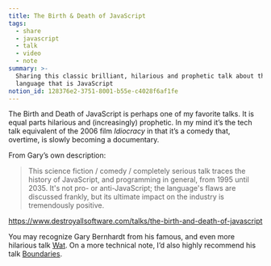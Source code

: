 ```yaml
---
title: The Birth & Death of JavaScript
tags:
  - share
  - javascript
  - talk
  - video
  - note
summary: >-
  Sharing this classic brilliant, hilarious and prophetic talk about the crazy
  language that is JavaScript
notion_id: 128376e2-3751-8001-b55e-c4028f6af1fe
---
```

The Birth and Death of JavaScript is perhaps one of my favorite talks. It is equal parts hilarious and (increasingly) prophetic. In my mind it’s the tech talk equivalent of the 2006 film _Idiocracy_ in that it’s a comedy that, overtime, is slowly becoming a documentary.

From Gary’s own description:

> This science fiction / comedy / completely serious talk traces the history of JavaScript, and programming in general, from 1995 until 2035. It's not pro- or anti-JavaScript; the language's flaws are discussed frankly, but its ultimate impact on the industry is tremendously positive.

<https://www.destroyallsoftware.com/talks/the-birth-and-death-of-javascript>

You may recognize Gary Bernhardt from his famous, and even more hilarious talk [Wat](https://www.destroyallsoftware.com/talks/wat). On a more technical note, I’d also highly recommend his talk [Boundaries](https://www.destroyallsoftware.com/talks/boundaries).
